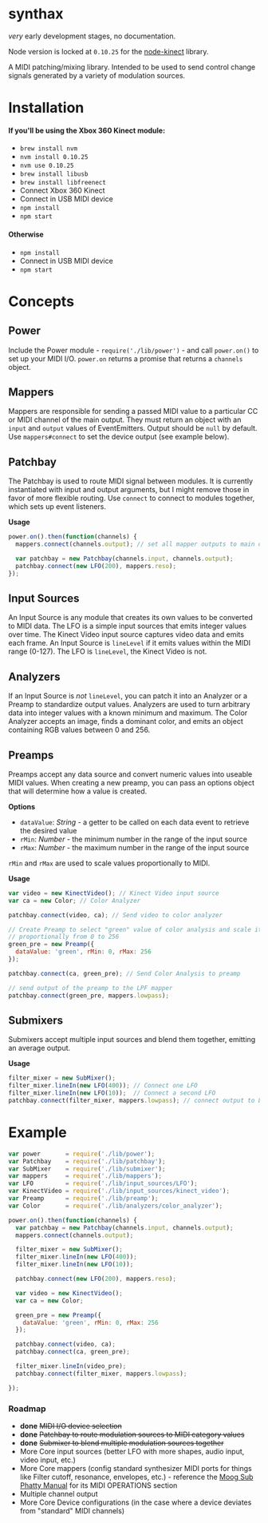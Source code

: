 # synthax

_very_ early development stages, no documentation.

Node version is locked at `0.10.25` for the [node-kinect](https://github.com/nguyer/node-kinect) library.

A MIDI patching/mixing library. Intended to be used to send control change signals generated by a variety of modulation sources.


# Installation

#### If you'll be using the Xbox 360 Kinect module:
* `brew install nvm`
* `nvm install 0.10.25`
* `nvm use 0.10.25`
* `brew install libusb`
* `brew install libfreenect`
* Connect Xbox 360 Kinect
* Connect in USB MIDI device
* `npm install`
* `npm start`

#### Otherwise
* `npm install`
* Connect in USB MIDI device
* `npm start`



# Concepts

## Power
Include the Power module - `require('./lib/power')` - and call `power.on()` to set up your MIDI I/O. `power.on` returns a promise that returns a `channels` object.

## Mappers
Mappers are responsible for sending a passed MIDI value to a particular CC or MIDI channel of the main output. They must return an object with an `input` and `output` values of EventEmitters. Output should be `null` by default. Use `mappers#connect` to set the device output (see example below).

## Patchbay
The Patchbay is used to route MIDI signal between modules. It is currently instantiated with input and output arguments, but I might remove those in favor of more flexible routing. Use `connect` to connect to modules together, which sets up event listeners.

**Usage**
```js
power.on().then(function(channels) {
  mappers.connect(channels.output); // set all mapper outputs to main device out

  var patchbay = new Patchbay(channels.input, channels.output);
  patchbay.connect(new LFO(200), mappers.reso);
});
```

## Input Sources
An Input Source is any module that creates its own values to be converted to MIDI data. The LFO is a simple input sources that emits integer values over time. The Kinect Video input source captures video data and emits each frame. An Input Source is `lineLevel` if it emits values within the MIDI range (0-127). The LFO is `lineLevel`, the Kinect Video is not.

## Analyzers
If an Input Source is _not_ `lineLevel`, you can patch it into an Analyzer or a Preamp to standardize output values. Analyzers are used to turn arbitrary data into integer values with a known minimum and maximum. The Color Analyzer accepts an image, finds a dominant color, and emits an object containing RGB values between 0 and 256.

## Preamps
Preamps accept any data source and convert numeric values into useable MIDI values. When creating a new preamp, you can pass an options object that will determine how a value is created.

**Options**  
* `dataValue`: _String_ - a getter to be called on each data event to retrieve the desired value
* `rMin`: _Number_ - the minimum number in the range of the input source
* `rMax`: _Number_ - the maximum number in the range of the input source

`rMin` and `rMax` are used to scale values proportionally to MIDI.

**Usage**
```js
var video = new KinectVideo(); // Kinect Video input source
var ca = new Color; // Color Analyzer

patchbay.connect(video, ca); // Send video to color analyzer

// Create Preamp to select "green" value of color analysis and scale it
// proportionally from 0 to 256
green_pre = new Preamp({
  dataValue: 'green', rMin: 0, rMax: 256
});

patchbay.connect(ca, green_pre); // Send Color Analysis to preamp

// send output of the preamp to the LPF mapper
patchbay.connect(green_pre, mappers.lowpass);
```

## Submixers
Submixers accept multiple input sources and blend them together, emitting an average output.

**Usage**

```js
filter_mixer = new SubMixer();
filter_mixer.lineIn(new LFO(400)); // Connect one LFO
filter_mixer.lineIn(new LFO(10));  // Connect a second LFO
patchbay.connect(filter_mixer, mappers.lowpass); // connect output to LPF
```

# Example

```js
var power       = require('./lib/power');
var Patchbay    = require('./lib/patchbay');
var SubMixer    = require('./lib/submixer');
var mappers     = require('./lib/mappers');
var LFO         = require('./lib/input_sources/LFO');
var KinectVideo = require('./lib/input_sources/kinect_video');
var Preamp      = require('./lib/preamp');
var Color       = require('./lib/analyzers/color_analyzer');

power.on().then(function(channels) {
  var patchbay = new Patchbay(channels.input, channels.output);
  mappers.connect(channels.output);

  filter_mixer = new SubMixer();
  filter_mixer.lineIn(new LFO(400));
  filter_mixer.lineIn(new LFO(10));

  patchbay.connect(new LFO(200), mappers.reso);

  var video = new KinectVideo();
  var ca = new Color;

  green_pre = new Preamp({
    dataValue: 'green', rMin: 0, rMax: 256
  });

  patchbay.connect(video, ca);
  patchbay.connect(ca, green_pre);

  filter_mixer.lineIn(video_pre);
  patchbay.connect(filter_mixer, mappers.lowpass);

});
```

### Roadmap
* **done** <del>MIDI I/O device selection</del>
* **done** <del>Patchbay to route modulation sources to MIDI category values</del>
* **done** <del>Submixer to blend multiple modulation sources together</del>
* More Core input sources (better LFO with more shapes, audio input, video input, etc.)
* More Core mappers (config standard synthesizer MIDI ports for things like Filter cutoff, resonance, envelopes, etc.) - reference the [Moog Sub Phatty Manual](http://www.moogmusic.com/sites/default/files/SUB_PHATTY_MANUAL_6_13.pdf) for its MIDI OPERATIONS section
* Multiple channel output
* More Core Device configurations (in the case where a device deviates from "standard" MIDI channels)
